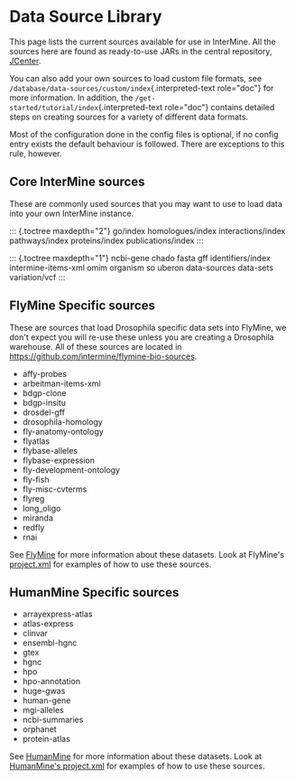 Data Source Library
===================

This page lists the current sources available for use in InterMine. All
the sources here are found as ready-to-use JARs in the central
repository, [JCenter](https://jcenter.bintray.com/org/intermine/).

You can also add your own sources to load custom file formats, see
`/database/data-sources/custom/index`{.interpreted-text role="doc"} for
more information. In addition, the
`/get-started/tutorial/index`{.interpreted-text role="doc"} contains
detailed steps on creating sources for a variety of different data
formats.

Most of the configuration done in the config files is optional, if no
config entry exists the default behaviour is followed. There are
exceptions to this rule, however.

Core InterMine sources
----------------------

These are commonly used sources that you may want to use to load data
into your own InterMine instance.

::: {.toctree maxdepth="2"}
go/index homologues/index interactions/index pathways/index
proteins/index publications/index
:::

::: {.toctree maxdepth="1"}
ncbi-gene chado fasta gff identifiers/index intermine-items-xml omim
organism so uberon data-sources data-sets variation/vcf
:::

FlyMine Specific sources
------------------------

These are sources that load Drosophila specific data sets into FlyMine,
we don\'t expect you will re-use these unless you are creating a
Drosophila warehouse. All of these sources are located in
<https://github.com/intermine/flymine-bio-sources>.

-   affy-probes
-   arbeitman-items-xml
-   bdgp-clone
-   bdgp-insitu
-   drosdel-gff
-   drosophila-homology
-   fly-anatomy-ontology
-   flyatlas
-   flybase-alleles
-   flybase-expression
-   fly-development-ontology
-   fly-fish
-   fly-misc-cvterms
-   flyreg
-   long_oligo
-   miranda
-   redfly
-   rnai

See [FlyMine](http://www.flymine.org) for more information about these
datasets. Look at FlyMine\'s
[project.xml](https://github.com/intermine/flymine/blob/master/project.xml)
for examples of how to use these sources.

HumanMine Specific sources
--------------------------

-   arrayexpress-atlas
-   atlas-express
-   clinvar
-   ensembl-hgnc
-   gtex
-   hgnc
-   hpo
-   hpo-annotation
-   huge-gwas
-   human-gene
-   mgi-alleles
-   ncbi-summaries
-   orphanet
-   protein-atlas

See [HumanMine](http://www.humanmine.org) for more information about
these datasets. Look at [HumanMine\'s
project.xml](https://github.com/intermine/humanmine/blob/master/project.xml)
for examples of how to use these sources.
